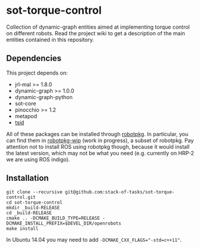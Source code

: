 # sot-torque-control
Collection of dynamic-graph entities aimed at implementing torque control on different robots.
Read the project wiki to get a description of the main entities contained in this repository.

## Dependencies
This project depends on:
* jrl-mal >= 1.8.0
* dynamic-graph >= 1.0.0
* dynamic-graph-python
* sot-core
* pinocchio >= 1.2
* metapod
* [tsid](https://github.com/stack-of-tasks/tsid)

All of these packages can be installed through [robotpkg](http://robotpkg.openrobots.org/).
In particular, you can find them in [robotpkg-wip](http://robotpkg.openrobots.org/robotpkg-wip.html) (work in progress), a subset of robotpkg.
Pay attention not to install ROS using robotpkg though, because it would install the latest version, which may not be what you need
(e.g. currently on HRP-2 we are using ROS indigo).

## Installation

    git clone --recursive git@github.com:stack-of-tasks/sot-torque-control.git
    cd sot-torque-control
    mkdir _build-RELEASE
    cd _build-RELEASE
    cmake .. -DCMAKE_BUILD_TYPE=RELEASE -DCMAKE_INSTALL_PREFIX=$DEVEL_DIR/openrobots
    make install
    
In Ubuntu 14.04 you may need to add `-DCMAKE_CXX_FLAGS="-std=c++11"`.
